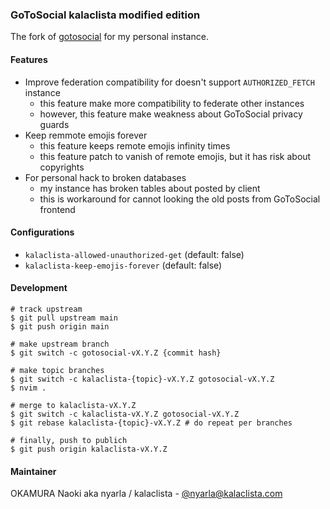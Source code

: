 ### GoToSocial kalaclista modified edition

The fork of [gotosocial](https://github.com/superseriousbusiness/gotosocial) for my personal instance.

#### Features

- Improve federation compatibility for doesn't support `AUTHORIZED_FETCH` instance
  - this feature make more compatibility to federate other instances
  - however, this feature make weakness about GoToSocial privacy guards
- Keep remmote emojis forever
  - this feature keeps remote emojis infinity times
  - this feature patch to vanish of remote emojis, but it has risk about copyrights
- For personal hack to broken databases
  - my instance has broken tables about posted by client
  - this is workaround for cannot looking the old posts from GoToSocial frontend

#### Configurations

- `kalaclista-allowed-unauthorized-get` (default: false)
- `kalaclista-keep-emojis-forever` (default: false)

#### Development

```shell
# track upstream
$ git pull upstream main
$ git push origin main

# make upstream branch
$ git switch -c gotosocial-vX.Y.Z {commit hash}

# make topic branches
$ git switch -c kalaclista-{topic}-vX.Y.Z gotosocial-vX.Y.Z
$ nvim .

# merge to kalaclista-vX.Y.Z
$ git switch -c kalaclista-vX.Y.Z gotosocial-vX.Y.Z
$ git rebase kalaclista-{topic}-vX.Y.Z # do repeat per branches

# finally, push to publich
$ git push origin kalaclista-vX.Y.Z
```

#### Maintainer

OKAMURA Naoki aka nyarla / kalaclista - [@nyarla@kalaclista.com](https://kalaclista.com/@nyarla)

